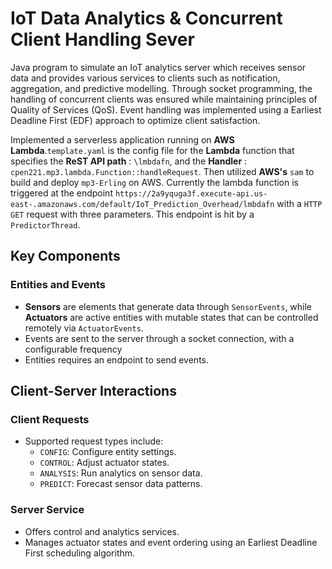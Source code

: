 # IoT Data Analytics & Concurrent Client Handling Sever
Java program to simulate an IoT analytics server which receives sensor data and provides various services to clients such as notification, aggregation, and predictive modelling. Through socket programming, the handling of concurrent clients was ensured while maintaining principles of Quality of Services (QoS). Event handling was implemented using a Earliest Deadline First (EDF) approach to optimize client satisfaction.

Implemented a serverless application running on **AWS Lambda**.`template.yaml` is the config file for the **Lambda** function that specifies the **ReST API path** : `\lmbdafn`, and the **Handler** : `cpen221.mp3.lambda.Function::handleRequest`. Then utilized **AWS's** `sam` to build and deploy `mp3-Erling` on AWS. Currently the lambda function is triggered at the endpoint `https://2a9yquga3f.execute-api.us-east-.amazonaws.com/default/IoT_Prediction_Overhead/lmbdafn` with a `HTTP GET`  request with three parameters. This endpoint is hit by a `PredictorThread`.

## Key Components

### Entities and Events
- **Sensors** are elements that generate data through `SensorEvents`, while **Actuators** are active entities with mutable states that can be controlled remotely via `ActuatorEvents`.
- Events are sent to the server through a socket connection, with a configurable frequency
- Entities requires an endpoint to send events.

## Client-Server Interactions

### Client Requests
- Supported request types include:
  - `CONFIG`: Configure entity settings.
  - `CONTROL`: Adjust actuator states.
  - `ANALYSIS`: Run analytics on sensor data.
  - `PREDICT`: Forecast sensor data patterns.

### Server Service
- Offers control and analytics services.
- Manages actuator states and event ordering using an Earliest Deadline First scheduling algorithm.

